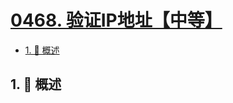 # [0468. 验证IP地址【中等】](https://github.com/Tdahuyou/TNotes.leetcode/tree/main/notes/0468.%20%E9%AA%8C%E8%AF%81IP%E5%9C%B0%E5%9D%80%E3%80%90%E4%B8%AD%E7%AD%89%E3%80%91)

<!-- region:toc -->

- [1. 📝 概述](#1--概述)

<!-- endregion:toc -->

## 1. 📝 概述
